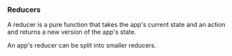 ### Reducers

A reducer is a pure function that takes the app's current state and an action and returns a new version of the app's state.

An app's reducer can be split into smaller reducers.
